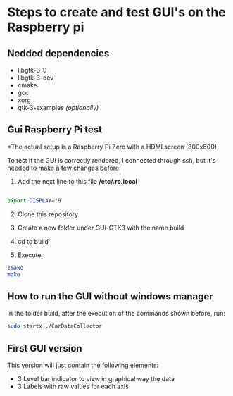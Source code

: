 # Steps to create and test GUI's on the Raspberry pi

## Nedded dependencies

- libgtk-3-0
- libgtk-3-dev
- cmake
- gcc
- xorg
- gtk-3-examples _(optionally)_

## Gui Raspberry Pi test

*The actual setup is a Raspberry Pi Zero with a HDMI screen (800x600)

To test if the GUI is correctly rendered, I connected through ssh, but it's needed to make a few changes before: 

1. Add the next line to this file **/etc/.rc.local**

```sh

export DISPLAY=:0 

```
2. Clone this repository

3. Create a new folder under GUi-GTK3 with the name build

4. cd to build

5. Execute:

```sh
cmake
make
```
## How to run the GUI without windows manager

In the folder build, after the execution of the commands shown before, run:
```sh
sudo startx ./CarDataCollector 
```

## First GUI version

This version will just contain the following elements:

- 3 Level bar indicator to view in graphical way the data
- 3 Labels with raw values for each axis
